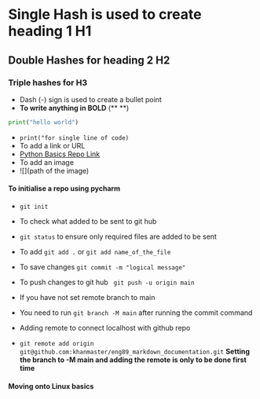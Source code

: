 # Single Hash is used to create heading 1 H1
## Double Hashes for heading 2 H2
### Triple hashes for H3

- Dash (-) sign is used to create a bullet point
- **To write anything in BOLD**  (** **)
```python
print("hello world")
```
- `print("for single line of code)`
- To add a link or URL
- [Python Basics Repo Link](https://github.com/khanmaster/engi_89_python_basics)
- To add an image
- ![](path of the image)

#### To initialise a repo using pycharm
- `git init`
- To check what added to be sent to git hub
- `git status` to ensure only required files are added to be sent
- To add `git add .` or `git add name_of_the_file`
- To save changes `git commit -m "logical message"`
- To push changes to git hub ` git push -u origin main`

- If you have not set remote branch to main
- You need to run `git branch -M main` after running the commit command
- Adding remote to connect localhost with github repo
- `git remote add origin git@github.com:khanmaster/eng89_markdown_documentation.git`
**Setting the branch to -M main and adding the remote is only to be done first time**
  
#### Moving onto Linux basics